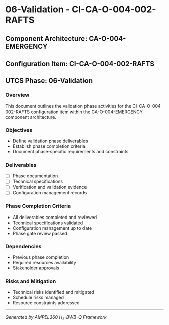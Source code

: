 # 06-Validation - CI-CA-O-004-002-RAFTS

## Component Architecture: CA-O-004-EMERGENCY
## Configuration Item: CI-CA-O-004-002-RAFTS
## UTCS Phase: 06-Validation

### Overview
This document outlines the validation phase activities for the CI-CA-O-004-002-RAFTS configuration item within the CA-O-004-EMERGENCY component architecture.

### Objectives
- Define validation phase deliverables
- Establish phase completion criteria
- Document phase-specific requirements and constraints

### Deliverables
- [ ] Phase documentation
- [ ] Technical specifications
- [ ] Verification and validation evidence
- [ ] Configuration management records

### Phase Completion Criteria
- All deliverables completed and reviewed
- Technical specifications validated
- Configuration management up to date
- Phase gate review passed

### Dependencies
- Previous phase completion
- Required resources availability
- Stakeholder approvals

### Risks and Mitigation
- Technical risks identified and mitigated
- Schedule risks managed
- Resource constraints addressed

---
*Generated by AMPEL360 H₂-BWB-Q Framework*
